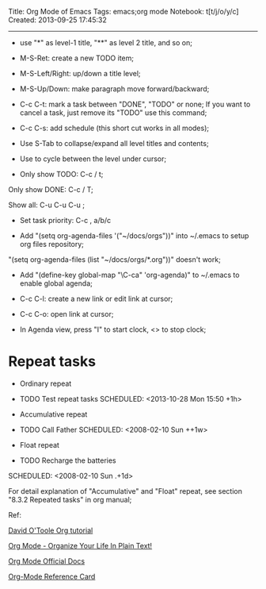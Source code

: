 Title: Org Mode of Emacs
Tags: emacs;org mode
Notebook: t[t/j/o/y/c]
Created: 2013-09-25 17:45:32

------

* use "*" as level-1 title, "**" as level 2 title, and so on;

 

* M-S-Ret: create a new TODO item;

 

* M-S-Left/Right: up/down a title level;

 

* M-S-Up/Down: make paragraph move forward/backward;

 

* C-c C-t: mark a task between "DONE", "TODO" or none; If you want to cancel a task, just remove its "TODO" use this command;

 

* C-c C-s: add schedule (this short cut works in all modes); 
 

* Use S-Tab to collapse/expand all level titles and contents;

 

* Use <Tab> to cycle between the level under cursor;

 

* Only show TODO: C-c / t;

 Only show DONE: C-c / T;

 Show all: C-u C-u C-u <TAB>;

 

* Set task priority: C-c , a/b/c 

 

* Add "(setq org-agenda-files '("~/docs/orgs"))" into ~/.emacs to setup org files repository;

"(setq org-agenda-files (list "~/docs/orgs/*.org"))" doesn't work;

 

* Add "(define-key global-map "\C-ca" 'org-agenda)" to ~/.emacs to enable global agenda;

 

* C-c C-l: create a new link or edit link at cursor;

 

* C-c C-o: open link at cursor;

 

* In Agenda view, press "I" to start clock, <<C-c C-x C-o>> to stop clock;

 

# Repeat tasks

 

* Ordinary repeat

 

 * TODO Test repeat tasks 
  SCHEDULED: <2013-10-28 Mon 15:50 +1h> 

 

* Accumulative repeat

 

 * TODO Call Father 
  SCHEDULED: <2008-02-10 Sun ++1w>

 

* Float repeat

 

 * TODO Recharge the batteries

  SCHEDULED: <2008-02-10 Sun .+1d>

 

For detail explanation of "Accumulative" and "Float" repeat, see section "8.3.2 Repeated tasks" in org manual;

 

Ref: 

[David O'Toole Org tutorial](http://orgmode.org/worg/org-tutorials/orgtutorial_dto.html)


 

[Org Mode - Organize Your Life In Plain Text!](http://doc.norang.ca/org-mode.html#git-sync)

 

[Org Mode Official Docs](http://orgmode.org/worg/org-tutorials/)

 

[Org-Mode Reference Card](http://orgmode.org/orgcard.txt)